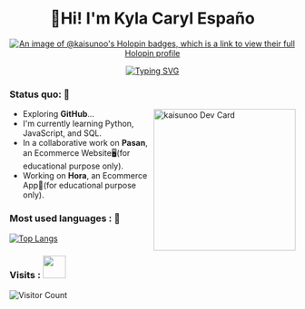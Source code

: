 <div align="center">
  
# 👋Hi! I'm Kyla Caryl Españo

[![An image of @kaisunoo's Holopin badges, which is a link to view their full Holopin profile](https://holopin.me/kaisunoo)](https://holopin.io/@kaisunoo)

[![Typing SVG](https://readme-typing-svg.herokuapp.com?font=courier+prime&size=20&duration=7000&pause=1000&center=true&color=%2336BCF7&width=435&lines=Filipino;Info+Tech+Student;Open+Source+Explorer;EXO-L)](https://git.io/typing-svg)

</div>

### Status quo: 💭
<div align="left">
<a href="https://app.daily.dev/Kaisunoo">
  <img width="250" align="right" src="https://github.com/kaisunoo/kaisunoo/blob/main/devcard.svg" alt="kaisunoo Dev Card"/>  
</a>
</div>

- Exploring <strong>GitHub</strong>...
- I'm currently learning Python, JavaScript, and SQL.
- In a collaborative work on <strong>Pasan</strong>, an Ecommerce Website🖥️(for educational purpose only).
- Working on <strong>Hora</strong>, an Ecommerce App📱(for educational purpose only).

### Most used languages : 🔭
[![Top Langs](https://github-readme-stats.vercel.app/api/top-langs/?username=kaisunoo&langs_count=4&theme=dracula&color=B994E6&bg_color=2B2D3D&layout=compact)](https://github.com/anuraghazra/github-readme-stats)

### Visits : <img src="https://media.tenor.com/vnKDvqu_PakAAAAi/peepo-arrive-leave.gif" width="40">
![Visitor Count](https://profile-counter.glitch.me/{er-roarr}/count.svg) 
